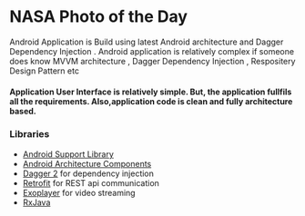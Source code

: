 # NASA Photo of the Day

Android Application is Build using latest Android architecture and Dagger Dependency Injection . Android application is relatively complex if someone does know MVVM architecture , Dagger Dependency Injection , Respositery Design Pattern etc

#### Application User Interface is relatively simple. But, the application fullfils all the requirements. Also,application code is clean and fully architecture based.

### Libraries
* [Android Support Library][support-lib]
* [Android Architecture Components][arch]
* [Dagger 2][dagger2] for dependency injection
* [Retrofit][retrofit] for REST api communication
* [Exoplayer][Exoplayer] for video streaming
* [RxJava][RxJava]





[support-lib]: https://developer.android.com/topic/libraries/support-library/index.html
[arch]: https://developer.android.com/arch
[dagger2]: https://google.flipshop.io/dagger
[retrofit]: http://square.flipshop.io/retrofit
[Exoplayer]: https://developer.android.com/guide/topics/media/exoplayer
[RxJava]: https://github.com/ReactiveX/RxAndroid

